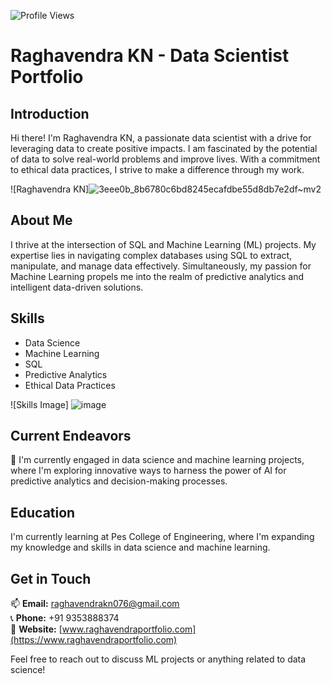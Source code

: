 ![Profile Views](https://komarev.com/ghpvc/?username=Raghavendra0827&color=brightgreen)

# Raghavendra KN - Data Scientist Portfolio

## Introduction
Hi there! I'm Raghavendra KN, a passionate data scientist with a drive for leveraging data to create positive impacts. I am fascinated by the potential of data to solve real-world problems and improve lives. With a commitment to ethical data practices, I strive to make a difference through my work.

![Raghavendra KN]![3eee0b_8b6780c6bd8245ecafdbe55d8db7e2df~mv2](https://github.com/Raghavendra0827/Raghavendra0827/assets/135142090/d88caffc-32f5-4de2-9959-91b78fc97448)

## About Me
I thrive at the intersection of SQL and Machine Learning (ML) projects. My expertise lies in navigating complex databases using SQL to extract, manipulate, and manage data effectively. Simultaneously, my passion for Machine Learning propels me into the realm of predictive analytics and intelligent data-driven solutions.

## Skills
- Data Science
- Machine Learning
- SQL
- Predictive Analytics
- Ethical Data Practices

![Skills Image]                                         ![image](https://github.com/Raghavendra0827/Raghavendra0827/assets/135142090/d6d6e157-4970-4bb3-937a-aa210252c04f)

## Current Endeavors
🔭 I'm currently engaged in data science and machine learning projects, where I'm exploring innovative ways to harness the power of AI for predictive analytics and decision-making processes.

## Education
I'm currently learning at Pes College of Engineering, where I'm expanding my knowledge and skills in data science and machine learning.

## Get in Touch
📫 **Email:** raghavendrakn076@gmail.com  
📞 **Phone:** +91 9353888374  
🔗 **Website:** [www.raghavendraportfolio.com](https://www.raghavendraportfolio.com)

Feel free to reach out to discuss ML projects or anything related to data science!
